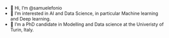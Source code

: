 - 👋 Hi, I’m @samuelefonio
- 👀 I’m interested in AI and Data Science, in particular Machine learning and Deep learning.
- 🌱 I’m a PhD candidate in Modelling and Data science at the Univeristy of Turin, Italy.



<!---
samuelefonio/samuelefonio is a ✨ special ✨ repository because its `README.md` (this file) appears on your GitHub profile.
You can click the Preview link to take a look at your changes.
--->

